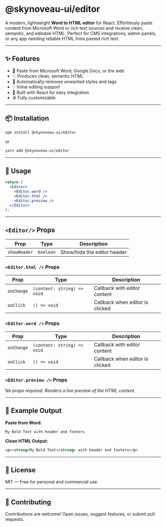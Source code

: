 # @skynoveau-ui/editor

A modern, lightweight **Word to HTML editor** for React. Effortlessly paste content from Microsoft Word or rich text sources and receive clean, semantic, and editable HTML. Perfect for CMS integrations, admin panels, or any app needing reliable HTML from pasted rich text.

---

## ✨ Features

- 📄 Paste from Microsoft Word, Google Docs, or the web
- ✨ Produces clean, semantic HTML
- 🧼 Automatically removes unwanted styles and tags
- 💡 Inline editing support
- 🎯 Built with React for easy integration
- ⚙️ Fully customizable

---

## 📦 Installation

```bash
npm install @skynoveau-ui/editor
```

or

```bash
yarn add @skynoveau-ui/editor
```

---

## 🚀 Usage

```jsx
return (
  <Editor>
    <Editor.word />
    <Editor.html />
    <Editor.preview />
  </Editor>
);
```

---

## `<Editor/>` Props

| Prop         | Type      | Description                 |
| ------------ | --------- | --------------------------- |
| `showHeader` | `boolean` | Show/hide the editor header |

### `<Editor.html />` Props

| Prop       | Type                        | Description                     |
| ---------- | --------------------------- | ------------------------------- |
| `onChange` | `(content: string) => void` | Callback with editor content    |
| `onClick`  | `() => void`                | Callback when editor is clicked |

### `<Editor.word />` Props

| Prop       | Type                        | Description                     |
| ---------- | --------------------------- | ------------------------------- |
| `onChange` | `(content: string) => void` | Callback with editor content    |
| `onClick`  | `() => void`                | Callback when editor is clicked |

### `<Editor.preview />` Props

_No props required. Renders a live preview of the HTML content._

---

## 🧪 Example Output

**Paste from Word:**

```
My Bold Text with header and footers
```

**Clean HTML Output:**

```html
<p><strong>My Bold Text</strong> with header and footers</p>
```

---

## 📜 License

MIT — Free for personal and commercial use.

---

## 🤝 Contributing

Contributions are welcome! Open issues, suggest features, or submit pull requests.
